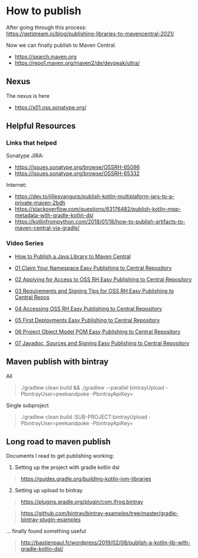 # How to publish

After going through this process:  
https://getstream.io/blog/publishing-libraries-to-mavencentral-2021/

Now we can finally publish to Maven Central.

- https://search.maven.org
- https://repo1.maven.org/maven2/de/devpeak/ultra/

## Nexus

The nexus is here

- https://s01.oss.sonatype.org/

## Helpful Resources

### Links that helped

Sonatype JIRA:

- https://issues.sonatype.org/browse/OSSRH-65096
- https://issues.sonatype.org/browse/OSSRH-65332

Internet:

- https://dev.to/jillesvangurp/publish-kotlin-multiplaform-jars-to-a-private-maven-2bdh
- https://stackoverflow.com/questions/63176482/publish-kotlin-mpp-metadata-with-gradle-kotlin-dsl
- https://kotlinfrompython.com/2018/01/18/how-to-publish-artifacts-to-maven-central-via-gradle/

### Video Series

- [How to Publish a Java Library to Maven Central](https://www.youtube.com/watch?v=bxP9IuJbcDQ)


- [01 Claim Your Namespace Easy Publishing to Central Repository](https://www.youtube.com/watch?v=MmNg0E_Pr64)
- [02 Applying for Access to OSS RH Easy Publishing to Central Repository](https://www.youtube.com/watch?v=DXn6JoiYtEM)
- [03 Requirements and Signing Tips for OSS RH Easy Publishing to Central Repos](https://www.youtube.com/watch?v=C-kIh0Mt6sg)
- [04 Accessing OSS RH Easy Publishing to Central Repository](https://www.youtube.com/watch?v=_EbFme_5hM8)
- [05 First Deployments Easy Publishing to Central Repository](https://www.youtube.com/watch?v=ZuuV2cUdrSk)
- [06 Project Object Model POM Easy Publishing to Central Repository](https://www.youtube.com/watch?v=pFPGPOKgzm0)
- [07 Javadoc, Sources and Signing Easy Publishing to Central Repository](https://www.youtube.com/watch?v=lsfMxKZWtpM)

## Maven publish with bintray

All
> ./gradlew clean build && ./gradlew --parallel bintrayUpload -PbintrayUser=peekandpoke -PbintrayApiKey=

Single subproject
> ./gradlew clean build :SUB-PROJECT:bintrayUpload -PbintrayUser=peekandpoke -PbintrayApiKey=

## Long road to maven publish

Documents I read to get publishing working:

1. Setting up the project with gradle kotlin dsl

> https://guides.gradle.org/building-kotlin-jvm-libraries

2. Setting up upload to bintray

> https://plugins.gradle.org/plugin/com.jfrog.bintray
 
> https://github.com/bintray/bintray-examples/tree/master/gradle-bintray-plugin-examples

... finally found something useful

> http://bastienpaul.fr/wordpress/2019/02/08/publish-a-kotlin-lib-with-gradle-kotlin-dsl/



